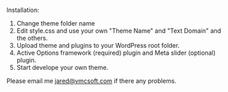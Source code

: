 Installation:
1. Change theme folder name
2. Edit style.css and use your own "Theme Name" and "Text Domain" and the others.
3. Upload theme and plugins to your WordPress root folder.
4. Active Options framework (required) plugin and Meta slider (optional) plugin.
5. Start develope your own theme.
 
Please email me jared@vmcsoft.com if there any problems.

